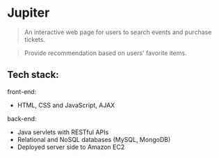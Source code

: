 # Jupiter

>An interactive web page for users to search events and purchase tickets.

>Provide recommendation based on users' favorite items.

Tech stack:
---
front-end:
- HTML, CSS and JavaScript, AJAX

back-end:
- Java servlets with RESTful APIs
- Relational and NoSQL databases (MySQL, MongoDB)
- Deployed server side to Amazon EC2

